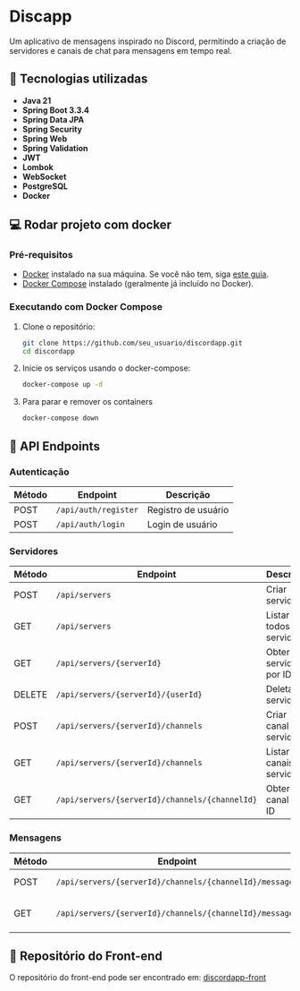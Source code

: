 # Discapp
Um aplicativo de mensagens inspirado no Discord, permitindo a criação de servidores e canais de chat para mensagens em tempo real.

## 🚀 Tecnologias utilizadas

- **Java 21**
- **Spring Boot 3.3.4**
- **Spring Data JPA**
- **Spring Security**
- **Spring Web**
- **Spring Validation**
- **JWT**
- **Lombok**
- **WebSocket**
- **PostgreSQL**
- **Docker**


## 💻 Rodar projeto com docker

### Pré-requisitos
- [Docker](https://www.docker.com/) instalado na sua máquina. Se você não tem, siga [este guia](https://docs.docker.com/get-docker/).
- [Docker Compose](https://docs.docker.com/compose/) instalado (geralmente já incluído no Docker).
### Executando com Docker Compose
1. Clone o repositório:
   ```bash
   git clone https://github.com/seu_usuario/discordapp.git
   cd discordapp
2. Inicie os serviços usando o docker-compose:
   ```bash
   docker-compose up -d
3. Para parar e remover os containers
   ```bash
   docker-compose down

## 🔗 API Endpoints

### Autenticação

| Método | Endpoint                     | Descrição                |
|--------|------------------------------|--------------------------|
| POST   | `/api/auth/register`         | Registro de usuário      |
| POST   | `/api/auth/login`            | Login de usuário         |

### Servidores

| Método | Endpoint                           | Descrição                     |
|--------|------------------------------------|-------------------------------|
| POST   | `/api/servers`                     | Criar servidor                |
| GET    | `/api/servers`                     | Listar todos os servidores    |
| GET    | `/api/servers/{serverId}`         | Obter servidor por ID         |
| DELETE | `/api/servers/{serverId}/{userId}`| Deletar servidor              |
| POST   | `/api/servers/{serverId}/channels`| Criar canal para servidor     |
| GET    | `/api/servers/{serverId}/channels`| Listar canais por servidor    |
| GET    | `/api/servers/{serverId}/channels/{channelId}` | Obter canal por ID  |

### Mensagens

| Método | Endpoint                                         | Descrição                      |
|--------|--------------------------------------------------|--------------------------------|
| POST   | `/api/servers/{serverId}/channels/{channelId}/messages` | Enviar mensagem                |
| GET    | `/api/servers/{serverId}/channels/{channelId}/messages` | Obter mensagens por canal      |

## 🔄 Repositório do Front-end

O repositório do front-end pode ser encontrado em: [discordapp-front](https://github.com/eduardo-araujo1/discordapp-front)

